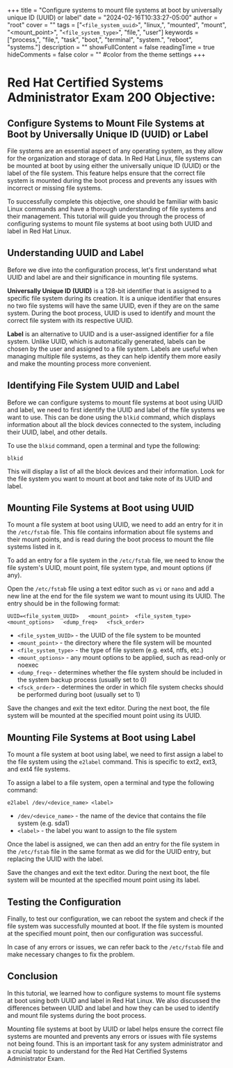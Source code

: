 +++
title = "Configure systems to mount file systems at boot by universally unique ID (UUID) or label"
date = "2024-02-16T10:33:27-05:00"
author = "root"
cover = ""
tags = ["`<file_system_uuid>`", "linux,", "mounted", "mount", "<mount_point>", "`<file_system_type>`", "file,", "user"]
keywords = ["process,", "file,", "task", "boot,", "terminal", "system.", "reboot", "systems."]
description = ""
showFullContent = false
readingTime = true
hideComments = false
color = "" #color from the theme settings
+++


# Red Hat Certified Systems Administrator Exam 200 Objective: 
## Configure Systems to Mount File Systems at Boot by Universally Unique ID (UUID) or Label

File systems are an essential aspect of any operating system, as they allow for the organization and storage of data. In Red Hat Linux, file systems can be mounted at boot by using either the universally unique ID (UUID) or the label of the file system. This feature helps ensure that the correct file system is mounted during the boot process and prevents any issues with incorrect or missing file systems.

To successfully complete this objective, one should be familiar with basic Linux commands and have a thorough understanding of file systems and their management. This tutorial will guide you through the process of configuring systems to mount file systems at boot using both UUID and label in Red Hat Linux.

## Understanding UUID and Label

Before we dive into the configuration process, let's first understand what UUID and label are and their significance in mounting file systems.

**Universally Unique ID (UUID)** is a 128-bit identifier that is assigned to a specific file system during its creation. It is a unique identifier that ensures no two file systems will have the same UUID, even if they are on the same system. During the boot process, UUID is used to identify and mount the correct file system with its respective UUID.

**Label** is an alternative to UUID and is a user-assigned identifier for a file system. Unlike UUID, which is automatically generated, labels can be chosen by the user and assigned to a file system. Labels are useful when managing multiple file systems, as they can help identify them more easily and make the mounting process more convenient.

## Identifying File System UUID and Label

Before we can configure systems to mount file systems at boot using UUID and label, we need to first identify the UUID and label of the file systems we want to use. This can be done using the `blkid` command, which displays information about all the block devices connected to the system, including their UUID, label, and other details.

To use the `blkid` command, open a terminal and type the following:
```
blkid
```
This will display a list of all the block devices and their information. Look for the file system you want to mount at boot and take note of its UUID and label.

## Mounting File Systems at Boot using UUID

To mount a file system at boot using UUID, we need to add an entry for it in the `/etc/fstab` file. This file contains information about file systems and their mount points, and is read during the boot process to mount the file systems listed in it.

To add an entry for a file system in the `/etc/fstab` file, we need to know the file system's UUID, mount point, file system type, and mount options (if any).

Open the `/etc/fstab` file using a text editor such as `vi` or `nano` and add a new line at the end for the file system we want to mount using its UUID. The entry should be in the following format:
```
UUID=<file_system_UUID>   <mount_point>  <file_system_type>   <mount_options>   <dump_freq>   <fsck_order>
```
* `<file_system_UUID>` - the UUID of the file system to be mounted
* `<mount_point>` - the directory where the file system will be mounted
* `<file_system_type>` - the type of file system (e.g. ext4, ntfs, etc.)
* `<mount_options>` - any mount options to be applied, such as read-only or noexec 
* `<dump_freq>` - determines whether the file system should be included in the system backup process (usually set to 0)
* `<fsck_order>` - determines the order in which file system checks should be performed during boot (usually set to 1)

Save the changes and exit the text editor. During the next boot, the file system will be mounted at the specified mount point using its UUID.

## Mounting File Systems at Boot using Label

To mount a file system at boot using label, we need to first assign a label to the file system using the `e2label` command. This is specific to ext2, ext3, and ext4 file systems.

To assign a label to a file system, open a terminal and type the following command:
```
e2label /dev/<device_name> <label>
```
* `/dev/<device_name>` - the name of the device that contains the file system (e.g. sda1)
* `<label>` - the label you want to assign to the file system 

Once the label is assigned, we can then add an entry for the file system in the `/etc/fstab` file in the same format as we did for the UUID entry, but replacing the UUID with the label.

Save the changes and exit the text editor. During the next boot, the file system will be mounted at the specified mount point using its label.

## Testing the Configuration

Finally, to test our configuration, we can reboot the system and check if the file system was successfully mounted at boot. If the file system is mounted at the specified mount point, then our configuration was successful.

In case of any errors or issues, we can refer back to the `/etc/fstab` file and make necessary changes to fix the problem.

## Conclusion

In this tutorial, we learned how to configure systems to mount file systems at boot using both UUID and label in Red Hat Linux. We also discussed the differences between UUID and label and how they can be used to identify and mount file systems during the boot process.

Mounting file systems at boot by UUID or label helps ensure the correct file systems are mounted and prevents any errors or issues with file systems not being found. This is an important task for any system administrator and a crucial topic to understand for the Red Hat Certified Systems Administrator Exam. 